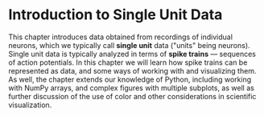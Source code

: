 # Introduction to Single Unit Data

This chapter introduces data obtained from recordings of individual neurons, which we typically call **single unit** data ("units" being neurons). Single unit data is typically analyzed in terms of **spike trains** — sequences of action potentials. In this chapter we will learn how spike trains can be represented as data, and some ways of working with and visualizing them. As well, the chapter extends our knowledge of Python, including working with NumPy arrays, and complex figures with multiple subplots, as well as further discussion of the use of color and other considerations in scientific visualization. 
